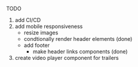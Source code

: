TODO

1) add CI/CD
2) add mobile responsiveness
   - resize images
   - condtionally render header elements (done)
   - add footer
      - make header links components (done)
2) create video player component for trailers
